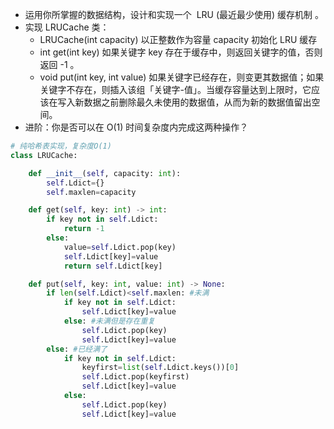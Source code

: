 - 运用你所掌握的数据结构，设计和实现一个  LRU (最近最少使用) 缓存机制 。
- 实现 LRUCache 类：
  - LRUCache(int capacity) 以正整数作为容量 capacity 初始化 LRU 缓存
  - int get(int key) 如果关键字 key 存在于缓存中，则返回关键字的值，否则返回 -1 。
  - void put(int key, int value) 如果关键字已经存在，则变更其数据值；如果关键字不存在，则插入该组「关键字-值」。当缓存容量达到上限时，它应该在写入新数据之前删除最久未使用的数据值，从而为新的数据值留出空间。
- 进阶：你是否可以在 O(1) 时间复杂度内完成这两种操作？

```python
# 纯哈希表实现，复杂度O(1)
class LRUCache:

    def __init__(self, capacity: int):
        self.Ldict={}
        self.maxlen=capacity

    def get(self, key: int) -> int:
        if key not in self.Ldict:
            return -1
        else:
            value=self.Ldict.pop(key)
            self.Ldict[key]=value
            return self.Ldict[key]

    def put(self, key: int, value: int) -> None:
        if len(self.Ldict)<self.maxlen: #未满
            if key not in self.Ldict:
                self.Ldict[key]=value
            else: #未满但是存在重复
                self.Ldict.pop(key)
                self.Ldict[key]=value
        else: #已经满了
            if key not in self.Ldict:
                keyfirst=list(self.Ldict.keys())[0]
                self.Ldict.pop(keyfirst)
                self.Ldict[key]=value
            else:
                self.Ldict.pop(key)
                self.Ldict[key]=value      
```